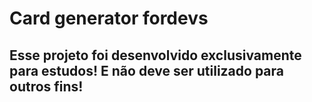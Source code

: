 # Card generator fordevs

## Esse projeto foi desenvolvido exclusivamente para estudos! E não deve ser utilizado para outros fins!
